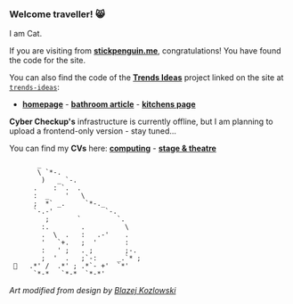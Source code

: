 ### Welcome traveller! 😸

I am Cat.

If you are visiting from [**stickpenguin.me**](https://stickpenguin.me/), congratulations! You have found the code for the site.

You can also find the code of the [**Trends Ideas**](https://stickpenguin.me/trends-ideas/index.html) project linked on the site at [`trends-ideas`](https://github.com/stickpenguin/stickpenguin.me/tree/main/trends-ideas):
* [**homepage**](https://stickpenguin.me/trends-ideas/index.html) - [**bathroom article**](https://stickpenguin.me/trends-ideas/article.html) - [**kitchens page**](https://stickpenguin.me/trends-ideas/kitchens.html)

**Cyber Checkup's** infrastructure is currently offline, but I am planning to upload a frontend-only version - stay tuned...

You can find my **CVs** here: [**computing**](https://github.com/stickpenguin/stickpenguin.me/blob/main/CV%20-%20Dev.pdf) - [**stage & theatre**](https://github.com/stickpenguin/stickpenguin.me/blob/main/CV%20-%20Stage.pdf)

```
       _                        
       \ `*-.                    
        )   _ `-.                 
      .    : `.  .                
      :  _    '   \               
      ;  *` _.     `*-._          
      `-.-'             `-.       
         ;       `         `.     
        :.        .          \    
        .  \  .   :   .-'    .   
        '   `+.   ;  '       :   
        :   ' ;   . ;        ;-. 
        ;  '  .   ;`-:     _.`* ;
 🐞   .*' /  .*' ; .*`- +'  `*' 
      `*-*   `*-*  `*-*'
```

_Art modified from design by [Blazej Kozlowski](https://www.asciiart.eu/animals/cats)_
